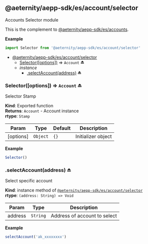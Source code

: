 <a id="module_@aeternity/aepp-sdk/es/account/selector"></a>

## @aeternity/aepp-sdk/es/account/selector
Accounts Selector module

This is the complement to [@aeternity/aepp-sdk/es/accounts](#module_@aeternity/aepp-sdk/es/accounts).

**Example**  
```js
import Selector from '@aeternity/aepp-sdk/es/account/selector'
```

* [@aeternity/aepp-sdk/es/account/selector](#module_@aeternity/aepp-sdk/es/account/selector)
    * [Selector([options])](#exp_module_@aeternity/aepp-sdk/es/account/selector--Selector) ⇒ `Account` ⏏
    * _instance_
        * [.selectAccount(address)](#exp_module_@aeternity/aepp-sdk/es/account/selector--selectAccount) ⏏

<a id="exp_module_@aeternity/aepp-sdk/es/account/selector--Selector"></a>

### Selector([options]) ⇒ `Account` ⏏
Selector Stamp

**Kind**: Exported function  
**Returns**: `Account` - Account instance  
**rtype**: `Stamp`

| Param | Type | Default | Description |
| --- | --- | --- | --- |
| [options] | `Object` | <code>{}</code> | Initializer object |

**Example**  
```js
Selector()
```
<a id="exp_module_@aeternity/aepp-sdk/es/account/selector--selectAccount"></a>

### .selectAccount(address) ⏏
Select specific account

**Kind**: instance method of [`@aeternity/aepp-sdk/es/account/selector`](#module_@aeternity/aepp-sdk/es/account/selector)  
**rtype**: `(address: String) => Void`

| Param | Type | Description |
| --- | --- | --- |
| address | `String` | Address of account to select |

**Example**  
```js
selectAccount('ak_xxxxxxxx')
```
